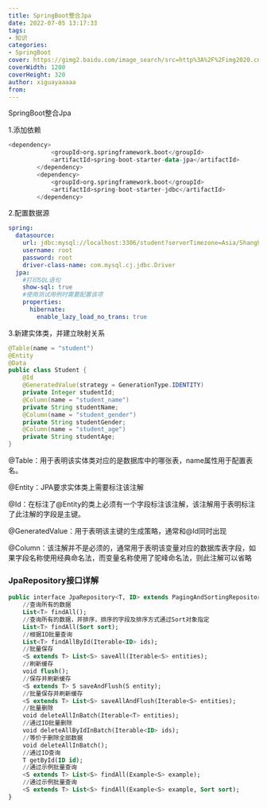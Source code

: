 ```yaml
---
title: SpringBoot整合Jpa
date: 2022-07-05 13:17:33
tags:
- 知识
categories:
- SpringBoot
cover: https://gimg2.baidu.com/image_search/src=http%3A%2F%2Fimg2020.cnblogs.com%2Fblog%2F2331630%2F202107%2F2331630-20210721141158611-538846916.png&refer=http%3A%2F%2Fimg2020.cnblogs.com&app=2002&size=f9999,10000&q=a80&n=0&g=0n&fmt=auto?sec=1659501639&t=2f8efd79e607e9df171c317efc448f26
coverWidth: 1200
coverHeight: 320
author: xiguayaaaaa
from:
---
```

SpringBoot整合Jpa
<!-- more -->


1.添加依赖

```SQL
<dependency>
            <groupId>org.springframework.boot</groupId>
            <artifactId>spring-boot-starter-data-jpa</artifactId>
        </dependency>
        <dependency>
            <groupId>org.springframework.boot</groupId>
            <artifactId>spring-boot-starter-jdbc</artifactId>
        </dependency>
```

2.配置数据源

```yaml
spring:
  datasource:
    url: jdbc:mysql://localhost:3306/student?serverTimezone=Asia/Shanghai
    username: root
    password: root
    driver-class-name: com.mysql.cj.jdbc.Driver
  jpa:
    #打印SQL语句
    show-sql: true
    #使用测试用例时需要配置该项
    properties:
      hibernate:
        enable_lazy_load_no_trans: true
```

3.新建实体类，并建立映射关系

```java
@Table(name = "student")
@Entity
@Data
public class Student {
    @Id
    @GeneratedValue(strategy = GenerationType.IDENTITY)
    private Integer studentId;
    @Column(name = "student_name")
    private String studentName;
    @Column(name = "student_gender")
    private String studentGender;
    @Column(name = "student_age")
    private String studentAge;
}

```

@Table：用于表明该实体类对应的是数据库中的哪张表，name属性用于配置表名。

@Entity：JPA要求实体类上需要标注该注解

@Id：在标注了@Entity的类上必须有一个字段标注该注解，该注解用于表明标注了此注解的字段是主键。

@GeneratedValue：用于表明该主键的生成策略，通常和@Id同时出现

@Column：该注解并不是必须的，通常用于表明该变量对应的数据库表字段，如果字段名称使用经典命名法，而变量名称使用了驼峰命名法，则此注解可以省略

### JpaRepository接口详解

```sql
public interface JpaRepository<T, ID> extends PagingAndSortingRepository<T, ID>, QueryByExampleExecutor<T> {
	//查询所有的数据
    List<T> findAll();
	//查询所有的数据，并排序，排序的字段及排序方式通过Sort对象指定
    List<T> findAll(Sort sort);
	//根据ID批量查询
    List<T> findAllById(Iterable<ID> ids);
	//批量保存
    <S extends T> List<S> saveAll(Iterable<S> entities);
	//刷新缓存
    void flush();
	//保存并刷新缓存
    <S extends T> S saveAndFlush(S entity);
	//批量保存并刷新缓存
    <S extends T> List<S> saveAllAndFlush(Iterable<S> entities);
	//批量删除
    void deleteAllInBatch(Iterable<T> entities);
	//通过ID批量删除
    void deleteAllByIdInBatch(Iterable<ID> ids);
	//等价于删除全部数据
    void deleteAllInBatch();
	//通过ID查询
    T getById(ID id);
	//通过示例批量查询
    <S extends T> List<S> findAll(Example<S> example);
	//通过示例批量查询
    <S extends T> List<S> findAll(Example<S> example, Sort sort);
}

```
